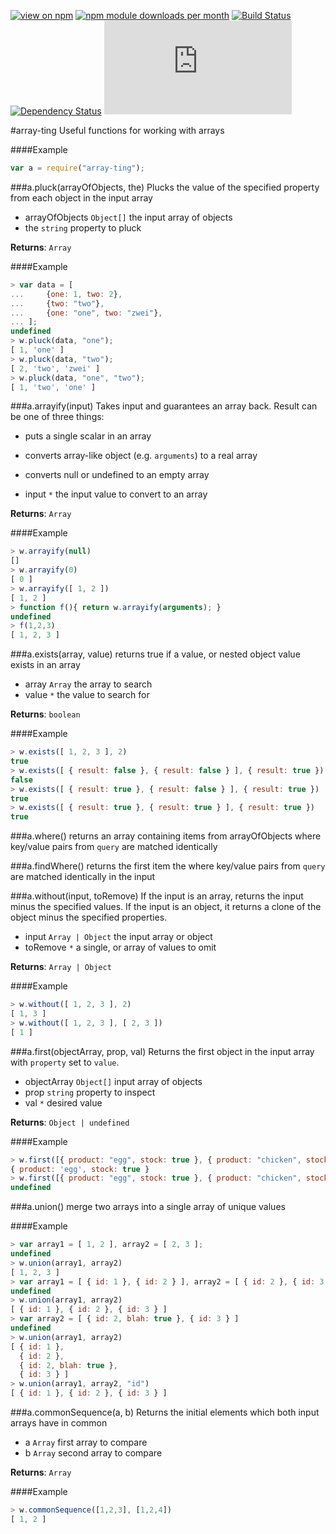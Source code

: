 [![view on npm](http://img.shields.io/npm/v/array-ting.svg)](https://www.npmjs.org/package/array-ting)
[![npm module downloads per month](http://img.shields.io/npm/dm/array-ting.svg)](https://www.npmjs.org/package/array-ting)
[![Build Status](https://travis-ci.org/75lb/array-ting.svg?branch=master)](https://travis-ci.org/75lb/array-ting)
[![Dependency Status](https://david-dm.org/75lb/array-ting.svg)](https://david-dm.org/75lb/array-ting)
![Analytics](https://ga-beacon.appspot.com/UA-27725889-6/array-ting/README.md?pixel)


#array-ting
Useful functions for working with arrays

####Example
```js
var a = require("array-ting");
```









<a name="module_array-ting.pluck"></a>
###a.pluck(arrayOfObjects, the)
Plucks the value of the specified property from each object in the input array


- arrayOfObjects `Object[]` the input array of objects  
- the `string` property to pluck  


**Returns**: `Array`

####Example
```js
> var data = [
...     {one: 1, two: 2},
...     {two: "two"},
...     {one: "one", two: "zwei"},
... ];
undefined
> w.pluck(data, "one");
[ 1, 'one' ]
> w.pluck(data, "two");
[ 2, 'two', 'zwei' ]
> w.pluck(data, "one", "two");
[ 1, 'two', 'one' ]
```



<a name="module_array-ting.arrayify"></a>
###a.arrayify(input)
Takes input and guarantees an array back. Result can be one of three things:

- puts a single scalar in an array
- converts array-like object (e.g. `arguments`) to a real array
- converts null or undefined to an empty array


- input `*` the input value to convert to an array  


**Returns**: `Array`

####Example
```js
> w.arrayify(null)
[]
> w.arrayify(0)
[ 0 ]
> w.arrayify([ 1, 2 ])
[ 1, 2 ]
> function f(){ return w.arrayify(arguments); }
undefined
> f(1,2,3)
[ 1, 2, 3 ]
```



<a name="module_array-ting.exists"></a>
###a.exists(array, value)
returns true if a value, or nested object value exists in an array


- array `Array` the array to search  
- value `*` the value to search for  


**Returns**: `boolean`

####Example
```js
> w.exists([ 1, 2, 3 ], 2)
true
> w.exists([ { result: false }, { result: false } ], { result: true })
false
> w.exists([ { result: true }, { result: false } ], { result: true })
true
> w.exists([ { result: true }, { result: true } ], { result: true })
true
```



<a name="module_array-ting.where"></a>
###a.where()
returns an array containing items from arrayOfObjects where key/value pairs 
from `query` are matched identically








<a name="module_array-ting.findWhere"></a>
###a.findWhere()
returns the first item the where key/value pairs from `query` are matched identically
in the input








<a name="module_array-ting.without"></a>
###a.without(input, toRemove)
If the input is an array, returns the input minus the specified values.
If the input is an object, it returns a clone of the object minus the specified properties.


- input `Array | Object` the input array or object  
- toRemove `*` a single, or array of values to omit  


**Returns**: `Array | Object`

####Example
```js
> w.without([ 1, 2, 3 ], 2)
[ 1, 3 ]
> w.without([ 1, 2, 3 ], [ 2, 3 ])
[ 1 ]
```



<a name="module_array-ting.first"></a>
###a.first(objectArray, prop, val)
Returns the first object in the input array with `property` set to `value`.


- objectArray `Object[]` input array of objects  
- prop `string` property to inspect  
- val `*` desired value  


**Returns**: `Object | undefined`

####Example
```js
> w.first([{ product: "egg", stock: true }, { product: "chicken", stock: true }], "stock", true)
{ product: 'egg', stock: true }
> w.first([{ product: "egg", stock: true }, { product: "chicken", stock: true }], "stock", false)
undefined
```



<a name="module_array-ting.union"></a>
###a.union()
merge two arrays into a single array of unique values





####Example
```js
> var array1 = [ 1, 2 ], array2 = [ 2, 3 ];
undefined
> w.union(array1, array2)
[ 1, 2, 3 ]
> var array1 = [ { id: 1 }, { id: 2 } ], array2 = [ { id: 2 }, { id: 3 } ];
undefined
> w.union(array1, array2)
[ { id: 1 }, { id: 2 }, { id: 3 } ]
> var array2 = [ { id: 2, blah: true }, { id: 3 } ]
undefined
> w.union(array1, array2)
[ { id: 1 },
  { id: 2 },
  { id: 2, blah: true },
  { id: 3 } ]
> w.union(array1, array2, "id")
[ { id: 1 }, { id: 2 }, { id: 3 } ]
```



<a name="module_array-ting.commonSequence"></a>
###a.commonSequence(a, b)
Returns the initial elements which both input arrays have in common


- a `Array` first array to compare  
- b `Array` second array to compare  


**Returns**: `Array`

####Example
```js
> w.commonSequence([1,2,3], [1,2,4])
[ 1, 2 ]
```










